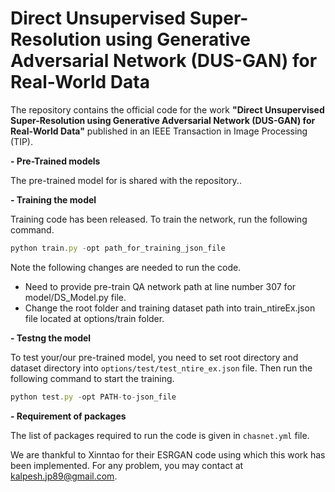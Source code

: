 # Direct Unsupervised Super-Resolution using Generative Adversarial Network (DUS-GAN) for Real-World Data

The repository contains the official code for the work **"Direct Unsupervised Super-Resolution using Generative Adversarial Network (DUS-GAN) for Real-World Data"** published in an IEEE Transaction in Image Processing (TIP).

**- Pre-Trained models**

The pre-trained model for is shared with the repository..

**- Training the model**

Training code has been released. To train the network, run the following command.
```javascript
python train.py -opt path_for_training_json_file
```
Note the following changes are needed to run the code.
- Need to provide pre-train QA network path at line number 307 for model/DS_Model.py file.
- Change the root folder and training dataset path into train_ntireEx.json file located at options/train folder.

**- Testng the model**

To test your/our pre-trained model, you need to set root directory and dataset directory into `options/test/test_ntire_ex.json` file. Then run the following command to start the training.
```javascript
python test.py -opt PATH-to-json_file

```

**- Requirement of packages**

The list of packages required to run the code is given in `chasnet.yml` file.

We are thankful to Xinntao for their ESRGAN code using which this work has been implemented.
For any problem, you may contact at <kalpesh.jp89@gmail.com>.
